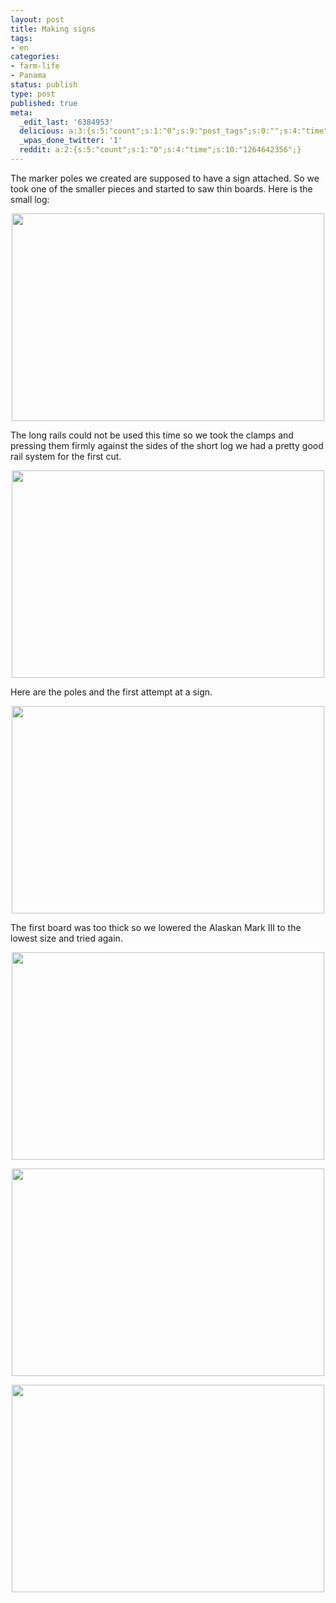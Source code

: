 ```yaml
---
layout: post
title: Making signs
tags:
- en
categories:
- farm-life
- Panama
status: publish
type: post
published: true
meta:
  _edit_last: '6384953'
  delicious: a:3:{s:5:"count";s:1:"0";s:9:"post_tags";s:0:"";s:4:"time";s:10:"1264642355";}
  _wpas_done_twitter: '1'
  reddit: a:2:{s:5:"count";s:1:"0";s:4:"time";s:10:"1264642356";}
---
```

The marker poles we created are supposed to have a sign attached. So we took one of the smaller pieces and started to saw thin boards. Here is the small log:

<a href="http://www.flickr.com/photos/34665899@N00/4137223314" title="View '' on Flickr.com"><div style="text-align:center;"><img src="http://farm3.static.flickr.com/2501/4137223314_bfccf47021.jpg" alt="" border="0" width="500" height="332" /></div></a>

The long rails could not be used this time so we took the clamps and pressing them firmly against the sides of the short log we had a pretty good rail system for the first cut.

<a href="http://www.flickr.com/photos/34665899@N00/4137223756" title="View '' on Flickr.com"><div style="text-align:center;"><img src="http://farm3.static.flickr.com/2649/4137223756_ca214eaa5a.jpg" alt="" border="0" width="500" height="332" /></div></a>

Here are the poles and the first attempt at a sign.

<a href="http://www.flickr.com/photos/34665899@N00/4137224080" title="View '' on Flickr.com"><div style="text-align:center;"><img src="http://farm3.static.flickr.com/2672/4137224080_1d51ee9b38.jpg" alt="" border="0" width="500" height="332" /></div></a>

The first board was too thick so we lowered the Alaskan Mark III to the lowest size and tried again.

<a href="http://www.flickr.com/photos/34665899@N00/4137224402" title="View '' on Flickr.com"><div style="text-align:center;"><img src="http://farm3.static.flickr.com/2733/4137224402_fefdcffd82.jpg" alt="" border="0" width="500" height="332" /></div></a>

<a href="http://www.flickr.com/photos/34665899@N00/4137224852" title="View '' on Flickr.com"><div style="text-align:center;"><img src="http://farm3.static.flickr.com/2490/4137224852_fbd303cf41.jpg" alt="" border="0" width="500" height="332" /></div></a>

<a href="http://www.flickr.com/photos/34665899@N00/4137225250" title="View '' on Flickr.com"><div style="text-align:center;"><img src="http://farm3.static.flickr.com/2572/4137225250_177de6d4a7.jpg" alt="" border="0" width="500" height="332" /></div></a>
